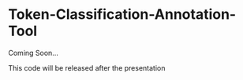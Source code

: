 # Token-Classification-Annotation-Tool
Coming Soon... 

This code will be released after the presentation
